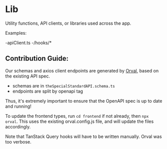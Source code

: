 # Lib

Utility functions, API clients, or libraries used across the app.

Examples:

-apiClient.ts
-/hooks/\*

## Contribution Guide:

Our schemas and axios client endpoints are generated by [Orval]("https://orval.dev/overview"), based on the existing API spec.

- schemas are in `theSpecialStandardAPI.schema.ts`
- endpoints are split by openapi tag

Thus, it's extremely important to ensure that the OpenAPI spec is up to date and running!

To update the frontend types, run `cd frontend` if not already, then `npx orval`. This uses the existing orval.config.js file, and will update the files accordingly.

Note that TanStack Query hooks will have to be written manually. Orval was too verbose.
